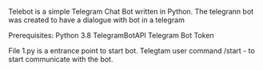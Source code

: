 Telebot is a simple Telegram Chat Bot written in Python.
The telegrann bot was created to have a dialogue with bot in a telegram

Prerequisites: 
  Python 3.8 
  TelegramBotAPI 
  Telegram Bot Token

File 1.py is a entrance point to start bot.
Telegtam user command /start - to start communicate with the bot.
